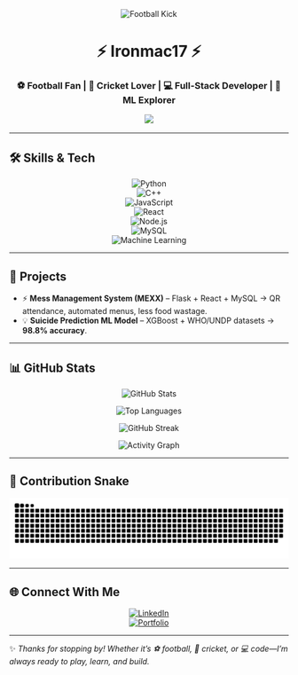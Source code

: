 <!-- HEADER -->
<div align="center">

  <!-- Football Kick Intro -->
  <img src="https://media.giphy.com/media/5xaOcLT5ZC0u6Zb0Qd6/giphy.gif" width="220" alt="Football Kick" />

  <h1>⚡ Ironmac17 ⚡</h1>
  <h3>⚽ Football Fan | 🏏 Cricket Lover | 💻 Full-Stack Developer | 🤖 ML Explorer</h3>

  <!-- Typing Animation -->
  <img src="https://readme-typing-svg.herokuapp.com?size=24&color=00F7FF&center=true&vCenter=true&width=600&lines=⚽+Kicking+Goals+in+Football...;🏏+Hitting+Sixes+in+Cricket...;💻+Smashing+Bugs+in+Code...;🚀+Always+Building,+Always+Learning." />

</div>

---

## 🛠️ Skills & Tech  

<div align="center">

![Python](https://img.shields.io/badge/-Python-3776AB?style=for-the-badge&logo=python&logoColor=white)  
![C++](https://img.shields.io/badge/-C++-00599C?style=for-the-badge&logo=cplusplus&logoColor=white)  
![JavaScript](https://img.shields.io/badge/-JavaScript-F7DF1E?style=for-the-badge&logo=javascript&logoColor=black)  
![React](https://img.shields.io/badge/-React-61DAFB?style=for-the-badge&logo=react&logoColor=black)  
![Node.js](https://img.shields.io/badge/-Node.js-339933?style=for-the-badge&logo=node.js&logoColor=white)  
![MySQL](https://img.shields.io/badge/-MySQL-4479A1?style=for-the-badge&logo=mysql&logoColor=white)  
![Machine Learning](https://img.shields.io/badge/-Machine%20Learning-FF5722?style=for-the-badge&logo=tensorflow&logoColor=white)  

</div>

---

## 🚀 Projects  

- ⚡ **Mess Management System (MEXX)** – Flask + React + MySQL → QR attendance, automated menus, less food wastage.  
- 💡 **Suicide Prediction ML Model** – XGBoost + WHO/UNDP datasets → **98.8% accuracy**.  

---

## 📊 GitHub Stats  

<div align="center">

![GitHub Stats](https://github-readme-stats.vercel.app/api?username=Ironmac17&show_icons=true&theme=tokyonight&bg_color=0D1117&hide_border=true)  

![Top Languages](https://github-readme-stats.vercel.app/api/top-langs/?username=Ironmac17&layout=compact&theme=tokyonight&bg_color=0D1117&hide_border=true)  

![GitHub Streak](https://streak-stats.demolab.com?user=Ironmac17&theme=tokyonight&hide_border=true&background=0D1117)  

![Activity Graph](https://github-readme-activity-graph.vercel.app/graph?username=Ironmac17&theme=tokyo-night&bg_color=0D1117&hide_border=true)  

</div>

---

## 🐍 Contribution Snake  

<div align="center">

![Snake animation](https://raw.githubusercontent.com/Platane/snk/output/github-contribution-grid-snake.svg)

</div>

---

## 🌐 Connect With Me  

<div align="center">

[![LinkedIn](https://img.shields.io/badge/-LinkedIn-0A66C2?style=for-the-badge&logo=linkedin&logoColor=white)](https://www.linkedin.com/in/ironmac17/)  
[![Portfolio](https://img.shields.io/badge/-Portfolio-FF5722?style=for-the-badge&logo=firefox&logoColor=white)](https://ironmac17.github.io/)  

</div>

---

✨ *Thanks for stopping by! Whether it’s ⚽ football, 🏏 cricket, or 💻 code—I’m always ready to play, learn, and build.*  
